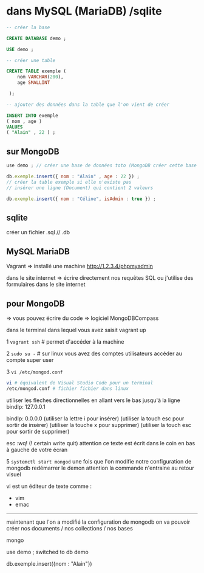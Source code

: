 # dans MySQL (MariaDB) /sqlite 

```sql
-- créer la base

CREATE DATABASE demo ; 

USE demo ;

-- créer une table

CREATE TABLE exemple (
    nom VARCHAR(200),
    age SMALLINT

 );

-- ajouter des données dans la table que l'on vient de créer

INSERT INTO exemple 
( nom , age )
VALUES
( "Alain" , 22 ) ;
``` 

## sur MongoDB 

```js
use demo ; // créer une base de données toto (MongoDB créer cette base si elle n'existe pas)

db.exemple.insert({ nom : "Alain" , age : 22 }) ; 
// créer la table exemple si elle n'existe pas 
// insérer une ligne (Document) qui contient 2 valeurs 

db.exemple.insert({ nom : "Céline", isAdmin : true }) ; 
```

## sqlite 

créer un fichier .sql // .db 

## MySQL MariaDB 

Vagrant => installé une machine 
http://1.2.3.4/phpmyadmin

dans le site internet => écrire directement nos requêtes SQL ou j'utilise des formulaires dans le site internet 

## pour MongoDB 

=> vous pouvez écrire du code 
=> logiciel MongoDBCompass 

dans le terminal dans lequel vous avez saisit vagrant up 

1 `vagrant ssh` # permet d'accéder à la machine 

2 `sudo su -` # sur linux vous avez des comptes utilisateurs 
            accéder au compte super user 

3 `vi /etc/mongod.conf`

```bash
vi # équivalent de Visual Studio Code pour un terminal 
/etc/mongod.conf # fichier fichier dans linux 
```

utiliser les fleches directionnelles en allant vers le bas jusqu'à la ligne   bindIp: 127.0.0.1

bindIp: 0.0.0.0 (utiliser la lettre i pour insérer)
                (utiliser la touch esc pour sortir de insérer)
                (utiliser la touche x pour supprimer)
                (utiliser la touch esc pour sortir de supprimer)

esc 
:wq! (! certain write quit) attention ce texte est écrit dans le coin en bas à gauche de votre écran 

5 `systemctl start mongod`
une fois que l'on modifie notre configuration de mongodb redémarrer le demon 
attention la commande n'entraine au retour visuel 


vi est un éditeur de texte comme :

- vim 
- emac

---------------

maintenant que l'on a modifié la configuration de mongodb 
on va pouvoir créer nos documents / nos collections / nos bases 

mongo

use demo ;
switched to db demo

db.exemple.insert({nom : "Alain"})